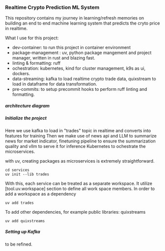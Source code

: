 ### Realtime Crypto Prediction ML System 

This repository contains my journey in learning/refresh memories on building an end to end machine learning system that predicts the cryto price in realtime. 

What I use for this project: 
- dev-container: to run this project in container environment
- package-management : uv, python package mangement and project manager, written in rust and blazing fast. 
- linting & formatting: ruff 
- ochestration: kubernetes, kind for cluster management, k9s as ui, dockers.
- data-streaming: kafka to load realtime crypto trade data, quixstream to load in dataframe for data transformation.
- pre-commits: to setup precommit hooks to perform ruff linting and formatting.

##### architecture diagram 

##### Initialize the project
Here we use kafka to load in "trades" topic in realtime and converts into features for training
Then we make use of news api and LLM to summarize news for market indicator, finetuning pipeline to ensure the summarization quality and vllm to serve it for inference
Kubernetes to ochestrate the microservices. 

with uv, creating packages as microservices is extremely straightforward. 
```
cd services
uv init --lib trades
```
With this, each service can be treated as a separate workspace. It utilize [tool.uv.workspace] section to define all work space members. In order to add a workspace as a dependency 
```
uv add trades
```
To add other dependencies, for example public libraries: quixstreams 
```
uv add quixstreams
```
##### Setting up Kafka


to be refined.